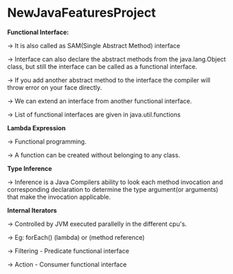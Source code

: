 # NewJavaFeaturesProject
**Functional Interface:**

-> It is also called as SAM(Single Abstract Method) interface

-> Interface can also declare the abstract methods from the java.lang.Object class, but still the interface can be called as a functional interface.

-> If you add another abstract method to the interface the compiler will throw error on your face directly.

-> We can extend an interface from another functional interface.

-> List of functional interfaces are given in java.util.functions


**Lambda Expression**

-> Functional programming. 

-> A function can be created without belonging to any class.


**Type Inference**

-> Inference is a Java Compilers ability to look each method invocation and corresponding declaration to determine the type argument(or arguments) that make the invocation applicable.

**Internal Iterators**


-> Controlled by JVM executed parallelly in the different cpu's.

-> Eg: forEach() (lambda) or (method reference)

-> Filtering - Predicate functional interface

-> Action - Consumer functional interface
         
